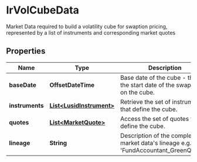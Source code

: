 

# IrVolCubeData

Market Data required to build a volatility cube for swaption pricing,  represented by a list of instruments and corresponding market quotes

## Properties

| Name | Type | Description | Notes |
|------------ | ------------- | ------------- | -------------|
|**baseDate** | **OffsetDateTime** | Base date of the cube - this is the start date of the swaptions on the cube. |  |
|**instruments** | [**List&lt;LusidInstrument&gt;**](LusidInstrument.md) | Retrieve the set of instruments that define the cube. |  |
|**quotes** | [**List&lt;MarketQuote&gt;**](MarketQuote.md) | Access the set of quotes that define the cube. |  |
|**lineage** | **String** | Description of the complex market data&#39;s lineage e.g. &#39;FundAccountant_GreenQuality&#39;. |  [optional] |



